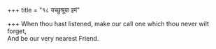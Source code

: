 +++
title = "१८ यच्छुश्रूया इमं"

+++
When thou hast listened, make our call one which thou never wilt forget,  
     And be our very nearest Friend.